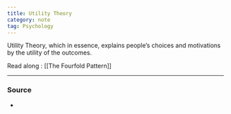 ```yaml
---
title: Utility Theory
category: note
tag: Psychology 
---
```


Utility Theory, which in essence, explains people’s choices and motivations by the utility of the outcomes.

Read along : [[The Fourfold Pattern]]

--- 
### Source
- 
